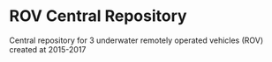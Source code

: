 # ROV Central Repository
Central repository for 3 underwater remotely operated vehicles (ROV) created at 2015-2017
